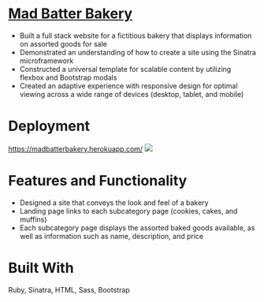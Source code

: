 # <a href="https://madbatterbakery.herokuapp.com">Mad Batter Bakery</a>
* Built a full stack website for a fictitious bakery that displays information on assorted goods for sale
* Demonstrated an understanding of how to create a site using the Sinatra microframework
* Constructed a universal template for scalable content by utilizing flexbox and Bootstrap modals
* Created an adaptive experience with responsive design for optimal viewing across a wide range of devices (desktop, tablet, and mobile)

# Deployment
<a href="https://madbatterbakery.herokuapp.com/">https://madbatterbakery.herokuapp.com/</a>
<img src="https://github.com/xlisachan/madbatterbakery/blob/master/public/images/MadBatterBakery-LandingPage.png"/>

# Features and Functionality
* Designed a site that conveys the look and feel of a bakery
* Landing page links to each subcategory page (cookies, cakes, and muffins)
* Each subcategory page displays the assorted baked goods available, as well as information such as name, description, and price

# Built With
Ruby, Sinatra, HTML, Sass, Bootstrap
